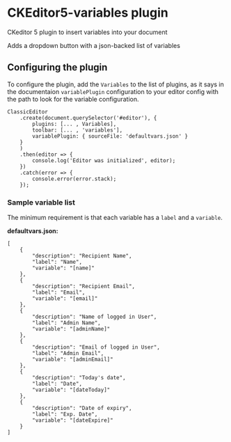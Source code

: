 # CKEditor5-variables plugin
CKeditor 5 plugin to insert variables into your document

Adds a dropdown button with a json-backed list of variables 


## Configuring the plugin

To configure the plugin, add the `Variables` to the list of plugins, as it says in the documentaion `variablePlugin` configuration to your editor config with the path to look for the variable configuration.

```
ClassicEditor
    .create(document.querySelector('#editor'), {
        plugins: [... , Variables],
        toolbar: [... , 'variables'],
        variablePlugin: { sourceFile: 'defaultvars.json' }
    }
    )
    .then(editor => {
        console.log('Editor was initialized', editor);
    })
    .catch(error => {
        console.error(error.stack);
    });
```

### Sample variable list

The minimum requirement is that each variable has a `label` and a `variable`.

__defaultvars.json:__

```
[
    {
        "description": "Recipient Name",
        "label": "Name",
        "variable": "[name]"
    },
    {
        "description": "Recipient Email",
        "label": "Email",
        "variable": "[email]"
    },
    {
        "description": "Name of logged in User",
        "label": "Admin Name",
        "variable": "[adminName]"
    },
    {
        "description": "Email of logged in User",
        "label": "Admin Email",
        "variable": "[adminEmail]"
    },
    {
        "description": "Today's date",
        "label": "Date",
        "variable": "[dateToday]"
    },
    {
        "description": "Date of expiry",
        "label": "Exp. Date",
        "variable": "[dateExpire]"
    }
]
```
